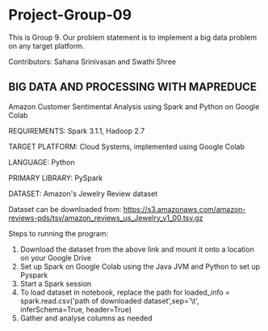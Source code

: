 # Project-Group-09
This is Group 9. 
Our problem statement is to implement a big data problem on any target platform.

Contributors: Sahana Srinivasan and Swathi Shree


## BIG DATA AND PROCESSING WITH MAPREDUCE ##

Amazon Customer Sentimental Analysis using Spark and Python on Google Colab


REQUIREMENTS: Spark 3.1.1, Hadoop 2.7

TARGET PLATFORM: Cloud Systems, implemented using Google Colab 

LANGUAGE: Python

PRIMARY LIBRARY: PySpark


DATASET: Amazon's Jewelry Review dataset

Dataset can be downloaded from: https://s3.amazonaws.com/amazon-reviews-pds/tsv/amazon_reviews_us_Jewelry_v1_00.tsv.gz



Steps to running the program:

1. Download the dataset from the above link and mount it onto a location on your Google Drive 
3. Set up Spark on Google Colab using the Java JVM and Python to set up Pyspark
4. Start a Spark session
2. To load dataset in notebook, replace the path for loaded_info = spark.read.csv('path of downloaded dataset',sep='\t', inferSchema=True, header=True)
6. Gather and analyse columns as needed



